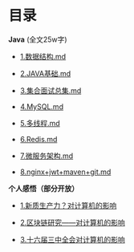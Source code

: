 


# 目录



**Java** (全文25w字)
* [1.数据结构.md](../js/date.md)

* [2.JAVA基础.md](https://www.runoob.com/java/java-basic-syntax.html)

* [3.集合面试总集.md](../js/collet.md)

* [4.MySQL.md](../js/4.MySQL.md)

* [5.多线程.md](../js/5.line.md)

* [6.Redis.md](../js/6.Redis.md)

*  [7.微服务架构.md](../js/7.serve.md)

* [8.nginx+jwt+maven+git.md](../js/other.md)

  

 **个人感悟（部分开放）**
* [1.新质生产力？对计算机的影响](../person/qu.md)

* [2.区块链研究——对计算机的影响](../person/line.md)
* [3.十六届三中全会对计算机的影响](../person/liu.md)
